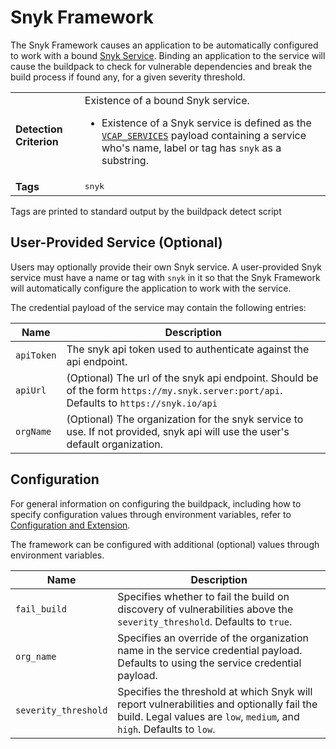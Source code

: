 # Snyk Framework
The Snyk Framework causes an application to be automatically configured to work with a bound [Snyk Service][].
Binding an application to the service will cause the buildpack to check for vulnerable dependencies and break the build process
if found any, for a given severity threshold.

<table>
  <tr>
    <td><strong>Detection Criterion</strong></td><td>Existence of a bound Snyk service.
      <ul>
        <li>Existence of a Snyk service is defined as the <a href="http://docs.cloudfoundry.org/devguide/deploy-apps/environment-variable.html#VCAP-SERVICES"><code>VCAP_SERVICES</code></a> payload containing a service who's name, label or tag has <code>snyk</code> as a substring.</li>
      </ul>
    </td>
  </tr>
  <tr>
    <td><strong>Tags</strong></td>
    <td><tt>snyk</td>
  </tr>
</table>
Tags are printed to standard output by the buildpack detect script

## User-Provided Service (Optional)
Users may optionally provide their own Snyk service. A user-provided Snyk service must have a name or tag with `snyk` in it so that the Snyk Framework will automatically configure the application to work with the service.

The credential payload of the service may contain the following entries:

| Name | Description
| ---- | -----------
| `apiToken` | The snyk api token used to authenticate against the api endpoint.
| `apiUrl` | (Optional) The url of the snyk api endpoint. Should be of the form `https://my.snyk.server:port/api`. Defaults to `https://snyk.io/api`
| `orgName` | (Optional) The organization for the snyk service to use. If not provided, snyk api will use the user's default organization.

## Configuration
For general information on configuring the buildpack, including how to specify configuration values through environment variables, refer to [Configuration and Extension][].

The framework can be configured with additional (optional) values through environment variables.

| Name | Description
| ---- | -----------
| `fail_build` | Specifies whether to fail the build on discovery of vulnerabilities above the `severity_threshold`.  Defaults to `true`.
| `org_name` | Specifies an override of the organization name in the service credential payload.  Defaults to using the service credential payload.
| `severity_threshold` | Specifies the threshold at which Snyk will report vulnerabilities and optionally fail the build.  Legal values are `low`, `medium`, and `high`.  Defaults to `low`. 

[Snyk Service]: https://snyk.io
[Configuration and Extension]: ../README.md#configuration-and-extension
